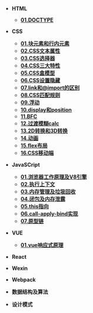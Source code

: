 * **HTML**
  * [**01.DOCTYPE**](/HTML/01.DOCTYPE/01.DOCTYPE)
  

* **CSS**
  
  * [**01.块元素和行内元素**](/CSS/01.块元素和行内元素/01.块元素和行内元素)
  * [**02.CSS文本属性**](/CSS/02.CSS文本属性/02.CSS文本属性)
  * [**03.CSS选择器**](/CSS/03.CSS选择器/03.CSS选择器)
  * [**04.CSS三大特性**](/CSS/04.CSS三大特性/04.CSS三大特性)
  * [**05.CSS盒模型**](/CSS/05.CSS盒模型/05.CSS盒模型)
  * [**06.CSS设置隐藏**](/CSS/06.CSS设置隐藏/06.CSS设置隐藏)
  * [**07.link和@import的区别**](/CSS/07.link和@import的区别/07.link和@import的区别)
  * [**08.CSS匹配规则**](/CSS/08.CSS匹配规则/08.CSS匹配规则)
  * [**09.浮动**](/CSS/09.浮动/09.浮动)
  * [**10.display和position**](/CSS/10.display和position/10.display和position)
  * [**11.BFC**](/CSS/11.BFC/11.BFC)
  * [**12.过渡模糊calc**](/CSS/12.过渡模糊calc/12.过渡模糊calc)
  * [**13.2D转换和3D转换**](/CSS/13.2D转换和3D转换/13.2D转换和3D转换)
  * [**14.动画**](/CSS/13.2D转换和3D转换/13.2D转换和3D转换)
  * [**15.flex布局**](/CSS/15.flex布局/15.flex布局)
  * [**16.CSS移动端**](/CSS/16.CSS移动端/16.CSS移动端)
* **JavaSCript**

  * [**01.浏览器工作原理及V8引擎**](/JavaScript/01.浏览器工作原理及V8引擎/01.浏览器工作原理及V8引擎)
  * [**02.执行上下文**](/JavaScript/02.执行上下文/02.执行上下文)
  * [**03.内存管理及垃圾回收**](/JavaScript/03.内存管理及垃圾回收/03.内存管理及垃圾回收)
  * [**04.闭包及内存泄露**](/JavaScript/04.闭包及内存泄露/04.闭包及内存泄露)
  * [**05.this指向**](/JavaScript/05.this指向/05.this指向)
  * [**06.call-apply-bind实现**](/JavaScript/06.call-apply-bind实现/06.call-apply-bind实现)
  * [**07.原型链**](/JavaScript/07.原型链/07.原型链)

  

* **VUE**

  * [**01.vue响应式原理**](/Vue/01.vue响应式原理/01.vue响应式原理)

  

* **React**

  

* **Wexin**

  

* **Webpack**

  

* **数据结构及算法**

  

* **设计模式**

  